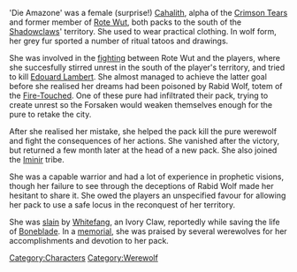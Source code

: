 'Die Amazone' was a female (surprise\!)
[Cahalith](wod:Cahalith "wikilink"), alpha of the [Crimson
Tears](Crimson_Tears "wikilink") and former member of [Rote
Wut](Rote_Wut "wikilink"), both packs to the south of the
[Shadowclaws](Shadowclaws "wikilink")' territory. She used to wear
practical clothing. In wolf form, her grey fur sported a number of
ritual tatoos and drawings.

She was involved in the [fighting](Battle_against_Rote_Wut "wikilink")
between Rote Wut and the players, where she succesfully stirred unrest
in the south of the player's territory, and tried to kill [Edouard
Lambert](Edouard_Lambert "wikilink"). She almost managed to achieve the
latter goal before she realised her dreams had been poisoned by Rabid
Wolf, totem of the [Fire-Touched](wod:Fire-Touched "wikilink"). One of
these pure had infiltrated their pack, trying to create unrest so the
Forsaken would weaken themselves enough for the pure to retake the city.

After she realised her mistake, she helped the pack kill the pure
werewolf and fight the consequences of her actions. She vanished after
the victory, but returned a few month later at the head of a new pack.
She also joined the [Iminir](wod:Storm_Lords "wikilink") tribe.

She was a capable warrior and had a lot of experience in prophetic
visions, though her failure to see through the deceptions of Rabid Wolf
made her hesitant to share it. She owed the players an unspecified
favour for allowing her pack to use a safe locus in the reconquest of
her territory.

She was [slain](Breeding_Grounds "wikilink") by
[Whitefang](Whitefang "wikilink"), an Ivory Claw, reportedly while
saving the life of [Boneblade](Sergei_Grigorovich "wikilink"). In a
[memorial](In_memory_of_Amazone "wikilink"), she was praised by several
werewolves for her accomplishments and devotion to her pack.

[Category:Characters](Category:Characters "wikilink")
[Category:Werewolf](Category:Werewolf "wikilink")